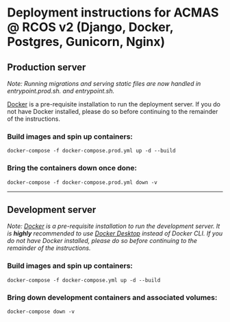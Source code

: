 # Deployment instructions for ACMAS @ RCOS v2 (Django, Docker, Postgres, Gunicorn, Nginx)
## Production server
_Note: Running migrations and serving static files are now handled in entrypoint.prod.sh. and entrypoint.sh._

[Docker](https://docs.docker.com/get-docker/) is a pre-requisite installation to run the deployment server. 
If you do not have Docker installed, please do so before continuing to the remainder of the instructions.
### Build images and spin up containers:
`docker-compose -f docker-compose.prod.yml up -d --build`
### Bring the containers down once done:
`docker-compose -f docker-compose.prod.yml down -v`

---
## Development server
_Note: [Docker](https://docs.docker.com/get-docker/) is a pre-requisite installation to run the development server.
It is __highly__ recommended to use [Docker Desktop](https://www.docker.com/products/docker-desktop/) instead of Docker CLI.
If you do not have Docker installed, please do so before continuing to the remainder of the instructions._
### Build images and spin up containers:
`docker-compose -f docker-compose.yml up -d --build`
### Bring down development containers and associated volumes:
`docker-compose down -v`